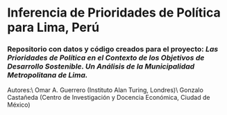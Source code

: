 # Inferencia de Prioridades de Política para Lima, Perú

### Repositorio con datos y código creados para el proyecto: *Las Prioridades de Política en el Contexto de los Objetivos de Desarrollo Sostenible. Un Análisis de la  Municipalidad Metropolitana de Lima.*

Autores:\\
Omar A. Guerrero (Instituto Alan Turing, Londres)\\
Gonzalo Castañeda (Centro de Investigación y Docencia Económica, Ciudad de México)




